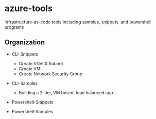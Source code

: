 # azure-tools
Infrastructure-as-code tools including samples, snippets, and powershell programs

## Organization

- CLI-Snippets
  - Create VNet & Subnet
  - Create VM
  - Create Network Security Group
  
- CLI-Samples
  - Building a 2-tier, VM based, load balanced app
  
- Powershell-Snippets

- Powershell-Samples
